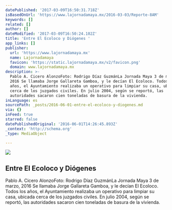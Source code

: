 ```yaml
---
datePublished: '2017-03-09T16:50:31.718Z'
isBasedOnUrl: 'https://www.lajornadamaya.mx/2016-03-03/Reporte-8AM'
keywords: []
related: []
author: []
dateModified: '2017-03-09T16:50:24.102Z'
title: 'Entre El Ecoloco y Diógenes '
app_links: []
publisher:
  url: 'https://www.lajornadamaya.mx'
  name: Lajornadamaya
  favicon: 'https://static.lajornadamaya.mx/v2/favicon.png'
  domain: www.lajornadamaya.mx
description: >-
  Pablo A. Cicero AlonzoFoto: Rodrigo Díaz GuzmánLa Jornada Maya 3 de marzo,
  2016 Se llamaba Jorge Gallareta Gamboa, y le decían El Ecoloco. Todos los
  años, el Ayuntamiento realizaba un operativo para limpiar su casa, ubicada
  cerca de los juzgados civiles. En julio 2004, según se reportó, las
  autoridades sacaron cien toneladas de basura de la vivienda.
inLanguage: es
sourcePath: _posts/2016-06-01-entre-el-ecoloco-y-diogenes.md
via: {}
inFeed: true
starred: false
datePublishedOriginal: '2016-06-01T14:26:45.893Z'
_context: 'http://schema.org'
_type: MediaObject

---
```

<article style=""><img src="https://s3-us-west-2.amazonaws.com/the-grid-img/p/c36efd6076e4b332ce23f1115a837e8c740a94b2.jpg" /><h1>Entre El Ecoloco y Diógenes </h1><p>Pablo A. Cicero AlonzoFoto: Rodrigo Díaz GuzmánLa Jornada Maya 3 de marzo, 2016 Se llamaba Jorge Gallareta Gamboa, y le decían El Ecoloco. Todos los años, el Ayuntamiento realizaba un operativo para limpiar su casa, ubicada cerca de los juzgados civiles. En julio 2004, según se reportó, las autoridades sacaron cien toneladas de basura de la vivienda.</p></article>